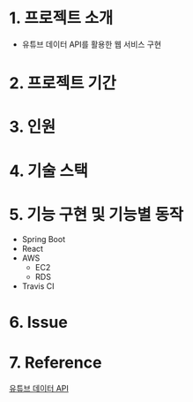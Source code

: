 # 1. 프로젝트 소개
- 유튜브 데이터 API를 활용한 웹 서비스 구현

# 2. 프로젝트 기간

# 3. 인원

# 4. 기술 스택

# 5. 기능 구현 및 기능별 동작
- Spring Boot
- React
- AWS
  - EC2
  - RDS
- Travis CI

# 6. Issue

# 7. Reference
[유튜브 데이터 API](https://developers.google.cn/youtube/v3/getting-started?hl=ko)
